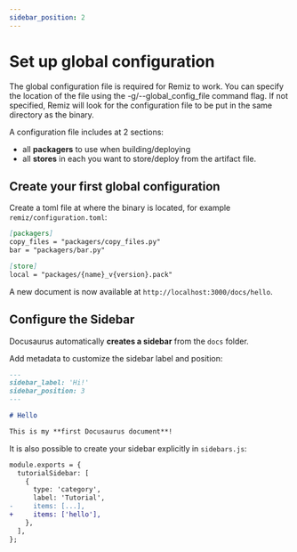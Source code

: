 ```yaml
---
sidebar_position: 2
---
```


# Set up global configuration

The global configuration file is required for Remiz to work.
You can specify the location of the file using the -g/--global_config_file command flag. If not specified, Remiz will look for the configuration file to be put in the same directory as the binary.

A configuration file includes at 2 sections:

- all **packagers** to use when building/deploying
- all **stores** in each you want to store/deploy from the artifact file.

## Create your first global configuration

Create a toml file at where the binary is located, for example `remiz/configuration.toml`:

```md title="configuration.toml"
[packagers]
copy_files = "packagers/copy_files.py"
bar = "packagers/bar.py"

[store]
local = "packages/{name}_v{version}.pack"
```

A new document is now available at `http://localhost:3000/docs/hello`.

## Configure the Sidebar

Docusaurus automatically **creates a sidebar** from the `docs` folder.

Add metadata to customize the sidebar label and position:

```md title="docs/hello.md" {1-4}
---
sidebar_label: 'Hi!'
sidebar_position: 3
---

# Hello

This is my **first Docusaurus document**!
```

It is also possible to create your sidebar explicitly in `sidebars.js`:

```diff title="sidebars.js"
module.exports = {
  tutorialSidebar: [
    {
      type: 'category',
      label: 'Tutorial',
-     items: [...],
+     items: ['hello'],
    },
  ],
};
```
